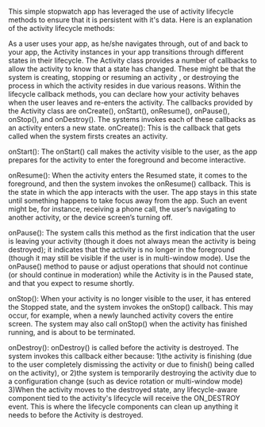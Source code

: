 This simple stopwatch app has leveraged the use of activity lifecycle methods to ensure that it is persistent with it's data. Here is an explanation of the activity lifecycle methods:



As a user uses your app, as he/she navigates through, out of and back to your app, the Activity instances in your app transitions through different states in their lifecycle. The Activity class provides a number of callbacks to allow the activity to know that a state has changed. These might be that the system is creating, stopping or resuming an activity , or destroying the process in which the activity resides in due various reasons.
Within the lifecycle callback methods, you can declare how your activity behaves when the user leaves and re-enters the activity. The callbacks provided by the Activity class are onCreate(), onStart(), onResume(), onPause(), onStop(), and onDestroy(). The systems invokes each of these callbacks as an activity enters a new state.
   onCreate():
        This is the callback that gets called when the system firsts creates an activity.
    
   onStart():
        The onStart() call makes the activity visible to the user, as the app prepares for the activity to enter the foreground and become interactive. 
   
   onResume():
      When the activity enters the Resumed state, it comes to the foreground, and then the system invokes the onResume() callback. This is the state in which the app interacts with the user.
      The app stays in this state until something happens to take focus away from the app. Such an event might be, for instance, receiving a phone call, the user’s navigating to another activity, or the device screen’s turning off.
      
   onPause():
      The system calls this method as the first indication that the user is leaving your activity (though it does not always mean the activity is being destroyed); it indicates that the activity is no longer in the foreground (though it may still be visible if the user is in multi-window mode).
      Use the onPause() method to pause or adjust operations that should not continue (or should continue in moderation) while the Activity is in the Paused state, and that you expect to resume shortly. 

   onStop():
      When your activity is no longer visible to the user, it has entered the Stopped state, and the system invokes the onStop() callback. 
      This may occur, for example, when a newly launched activity covers the entire screen. The system may also call onStop() when the activity has finished running, and is about to be terminated.

   onDestroy():
       onDestroy() is called before the activity is destroyed. The system invokes this callback either because:
          1)the activity is finishing (due to the user completely dismissing the activity or due to finish() being called on the activity), or
          2)the system is temporarily destroying the activity due to a configuration change (such as device rotation or multi-window mode)
          3)When the activity moves to the destroyed state, any lifecycle-aware component tied to the activity's lifecycle will receive the ON_DESTROY event. This is where the lifecycle components can clean up anything it needs to before the Activity is destroyed.
